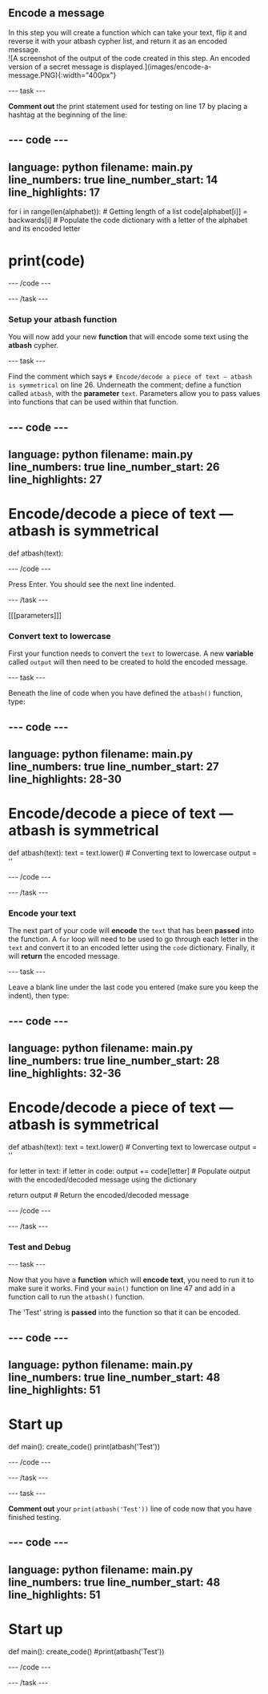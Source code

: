## Encode a message

<div style="display: flex; flex-wrap: wrap">
<div style="flex-basis: 200px; flex-grow: 1; margin-right: 15px;">
In this step you will create a function which can take your text, flip it and reverse it with your atbash cypher list, and return it as an encoded message. 
</div>
<div>
![A screenshot of the output of the code created in this step. An encoded version of a secret message is displayed.](images/encode-a-message.PNG){:width="400px"}
</div>
</div>

--- task ---
 
**Comment out** the print statement used for testing on line 17 by placing a hashtag at the beginning of the line:

--- code ---
---
language: python
filename: main.py
line_numbers: true
line_number_start: 14
line_highlights: 17
---
  for i in range(len(alphabet)): # Getting length of a list
    code[alphabet[i]] = backwards[i] # Populate the code dictionary with a letter of the alphabet and its encoded letter
  
#  print(code)
--- /code ---
 
--- /task ---

### Setup your atbash function

You will now add your new **function** that will encode some text using the **atbash** cypher.

--- task ---

Find the comment which says `# Encode/decode a piece of text — atbash is symmetrical` on line 26. Underneath the comment; define a function called `atbash`, with the **parameter** `text`. Parameters allow you to pass values into functions that can be used within that function.

--- code ---
---
language: python
filename: main.py
line_numbers: true
line_number_start: 26 
line_highlights: 27
---
# Encode/decode a piece of text — atbash is symmetrical
def atbash(text):

--- /code ---

Press Enter. You should see the next line indented. 

--- /task ---

[[[parameters]]]

### Convert text to lowercase 

First your function needs to convert the `text` to lowercase. A new **variable** called `output` will then need to be created to hold the encoded message.

--- task ---

 Beneath the line of code when you have defined the `atbash()` function, type: 

--- code ---
---
language: python
filename: main.py
line_numbers: true
line_number_start: 27 
line_highlights: 28-30
---
# Encode/decode a piece of text — atbash is symmetrical
def atbash(text):
  text = text.lower() # Converting text to lowercase
  output = ''

--- /code ---

--- /task ---

### Encode your text

The next part of your code will **encode** the `text` that has been **passed** into the function. A `for` loop will need to be used to go through each letter in the `text` and convert it to an encoded letter using the `code` dictionary. Finally, it will **return** the encoded message.   

--- task ---

Leave a blank line under the last code you entered (make sure you keep the indent), then type:

--- code ---
---
language: python
filename: main.py
line_numbers: true
line_number_start: 28
line_highlights: 32-36
---
# Encode/decode a piece of text — atbash is symmetrical
def atbash(text):
  text = text.lower() # Converting text to lowercase
  output = ''
  
  for letter in text: 
    if letter in code: 
      output += code[letter] # Populate output with the encoded/decoded message using the dictionary
  
  return output # Return the encoded/decoded message

--- /code ---

--- /task ---

### Test and Debug

--- task ---

Now that you have a **function** which will **encode text**, you need to run it to make sure it works. Find your `main()` function on line 47 and add in a function call to run the `atbash()` function. 

The 'Test' string is **passed** into the function so that it can be encoded. 

--- code ---
---
language: python
filename: main.py
line_numbers: true
line_number_start: 48
line_highlights: 51
---
# Start up
def main():
  create_code()
  print(atbash('Test'))

--- /code ---

--- /task ---

--- task ---

**Comment out** your `print(atbash('Test'))` line of code now that you have finished testing. 

--- code ---
---
language: python
filename: main.py
line_numbers: true
line_number_start: 48
line_highlights: 51
---
# Start up
def main():
  create_code()
  #print(atbash('Test'))

--- /code ---

--- /task ---


